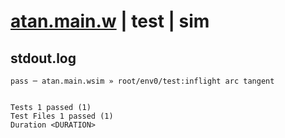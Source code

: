 # [atan.main.w](../../../../../../examples/tests/sdk_tests/math/atan.main.w) | test | sim

## stdout.log
```log
pass ─ atan.main.wsim » root/env0/test:inflight arc tangent
 
 
Tests 1 passed (1)
Test Files 1 passed (1)
Duration <DURATION>
```

